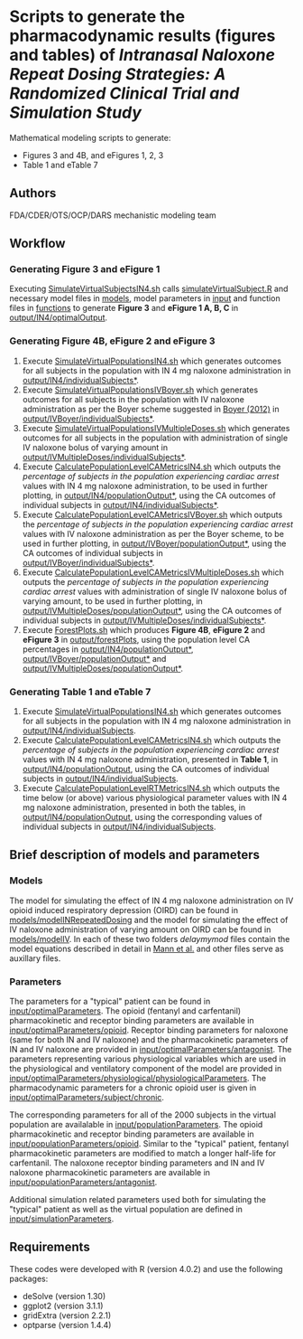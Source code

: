 # Scripts to generate the pharmacodynamic results (figures and tables) of _Intranasal Naloxone Repeat Dosing Strategies: A Randomized Clinical Trial and Simulation Study_ 
Mathematical modeling scripts to generate:
* Figures 3 and 4B, and eFigures 1, 2, 3 
* Table 1 and eTable 7

## Authors
FDA/CDER/OTS/OCP/DARS mechanistic modeling team

## Workflow
### Generating Figure 3 and eFigure 1
Executing [SimulateVirtualSubjectsIN4.sh](https://github.com/FDA/Mechanistic-PK-PD-Model-to-Rescue-Opioid-Overdose/blob/Intranasal-Naloxone-Repeat-Dosing-Strategies-and-Fentayl-Overdose/pharmacodynamicFigures/SimulateVirtualPopulationsIN4.sh) calls [simulateVirtualSubject.R](https://github.com/FDA/Mechanistic-PK-PD-Model-to-Rescue-Opioid-Overdose/blob/Intranasal-Naloxone-Repeat-Dosing-Strategies-and-Fentayl-Overdose/pharmacodynamicFigures/simulateVirtualSubject.R) and necessary 
model files in [models](https://github.com/FDA/Mechanistic-PK-PD-Model-to-Rescue-Opioid-Overdose/tree/Intranasal-Naloxone-Repeat-Dosing-Strategies-and-Fentayl-Overdose/pharmacodynamicFigures/models), 
model parameters in [input](https://github.com/FDA/Mechanistic-PK-PD-Model-to-Rescue-Opioid-Overdose/tree/Intranasal-Naloxone-Repeat-Dosing-Strategies-and-Fentayl-Overdose/pharmacodynamicFigures/input) and 
function files in [functions](https://github.com/FDA/Mechanistic-PK-PD-Model-to-Rescue-Opioid-Overdose/tree/Intranasal-Naloxone-Repeat-Dosing-Strategies-and-Fentayl-Overdose/pharmacodynamicFigures/functions) to generate **Figure 3** and **eFigure 1 A, B, C** in [output/IN4/optimalOutput](https://github.com/FDA/Mechanistic-PK-PD-Model-to-Rescue-Opioid-Overdose/tree/Intranasal-Naloxone-Repeat-Dosing-Strategies-and-Fentayl-Overdose/pharmacodynamicFigures/output/IN4/optimalOutput).

### Generating Figure 4B, eFigure 2 and eFigure 3
1. Execute [SimulateVirtualPopulationsIN4.sh](https://github.com/FDA/Mechanistic-PK-PD-Model-to-Rescue-Opioid-Overdose/blob/Intranasal-Naloxone-Repeat-Dosing-Strategies-and-Fentayl-Overdose/pharmacodynamicFigures/SimulateVirtualPopulationsIN4.sh) which generates outcomes for all subjects in the population with IN 4 mg naloxone administration in [output/IN4/individualSubjects*](https://github.com/FDA/Mechanistic-PK-PD-Model-to-Rescue-Opioid-Overdose/tree/Intranasal-Naloxone-Repeat-Dosing-Strategies-and-Fentayl-Overdose/pharmacodynamicFigures/output/IN4).
2. Execute [SimulateVirtualPopulationsIVBoyer.sh](https://github.com/FDA/Mechanistic-PK-PD-Model-to-Rescue-Opioid-Overdose/blob/Intranasal-Naloxone-Repeat-Dosing-Strategies-and-Fentayl-Overdose/pharmacodynamicFigures/SimulateVirtualPopulationsIVBoyer.sh) which generates outcomes for all subjects in the population with IV naloxone administration as per the Boyer scheme suggested in [Boyer (2012)](https://www.nejm.org/doi/full/10.1056/NEJMra1202561) in [output/IVBoyer/individualSubjects*](https://github.com/FDA/Mechanistic-PK-PD-Model-to-Rescue-Opioid-Overdose/tree/Intranasal-Naloxone-Repeat-Dosing-Strategies-and-Fentayl-Overdose/pharmacodynamicFigures/output/IVBoyer).
3. Execute [SimulateVirtualPopulationsIVMultipleDoses.sh](https://github.com/FDA/Mechanistic-PK-PD-Model-to-Rescue-Opioid-Overdose/blob/Intranasal-Naloxone-Repeat-Dosing-Strategies-and-Fentayl-Overdose/pharmacodynamicFigures/SimulateVirtualPopulationsIVMultipleDoses.sh) which generates outcomes for all subjects in the population with administration of single IV naloxone bolus of varying amount in [output/IVMultipleDoses/individualSubjects*](https://github.com/FDA/Mechanistic-PK-PD-Model-to-Rescue-Opioid-Overdose/tree/Intranasal-Naloxone-Repeat-Dosing-Strategies-and-Fentayl-Overdose/pharmacodynamicFigures/output/IVMultipleDoses).
4. Execute [CalculatePopulationLevelCAMetricsIN4.sh](https://github.com/FDA/Mechanistic-PK-PD-Model-to-Rescue-Opioid-Overdose/blob/Intranasal-Naloxone-Repeat-Dosing-Strategies-and-Fentayl-Overdose/pharmacodynamicFigures/CalculatePopulationLevelCAMetricsIN4.sh) which outputs the _percentage of subjects in the population experiencing cardiac arrest_ values with IN 4 mg naloxone administration, to be used in further plotting, in [output/IN4/populationOutput*](https://github.com/FDA/Mechanistic-PK-PD-Model-to-Rescue-Opioid-Overdose/tree/Intranasal-Naloxone-Repeat-Dosing-Strategies-and-Fentayl-Overdose/pharmacodynamicFigures/output/IN4), using the CA outcomes of individual subjects in  [output/IN4/individualSubjects*](https://github.com/FDA/Mechanistic-PK-PD-Model-to-Rescue-Opioid-Overdose/tree/Intranasal-Naloxone-Repeat-Dosing-Strategies-and-Fentayl-Overdose/pharmacodynamicFigures/output/IN4).
5. Execute [CalculatePopulationLevelCAMetricsIVBoyer.sh](https://github.com/FDA/Mechanistic-PK-PD-Model-to-Rescue-Opioid-Overdose/blob/Intranasal-Naloxone-Repeat-Dosing-Strategies-and-Fentayl-Overdose/pharmacodynamicFigures/CalculatePopulationLevelCAMetricsIVBoyer.sh) which outputs the _percentage of subjects in the population experiencing cardiac arrest_ values with IV naloxone administration as per the Boyer scheme, to be used in further plotting, in [output/IVBoyer/populationOutput*](https://github.com/FDA/Mechanistic-PK-PD-Model-to-Rescue-Opioid-Overdose/tree/Intranasal-Naloxone-Repeat-Dosing-Strategies-and-Fentayl-Overdose/pharmacodynamicFigures/output/IVBoyer), using the CA outcomes of individual subjects in  [output/IVBoyer/individualSubjects*](https://github.com/FDA/Mechanistic-PK-PD-Model-to-Rescue-Opioid-Overdose/tree/Intranasal-Naloxone-Repeat-Dosing-Strategies-and-Fentayl-Overdose/pharmacodynamicFigures/output/IVBoyer).
6. Execute [CalculatePopulationLevelCAMetricsIVMultipleDoses.sh](https://github.com/FDA/Mechanistic-PK-PD-Model-to-Rescue-Opioid-Overdose/blob/Intranasal-Naloxone-Repeat-Dosing-Strategies-and-Fentayl-Overdose/pharmacodynamicFigures/CalculatePopulationLevelCAMetricsIVMultipleDoses.sh) which outputs the _percentage of subjects in the population experiencing cardiac arrest_ values with administration of single IV naloxone bolus of varying amount, to be used in further plotting, in [output/IVMultipleDoses/populationOutput*](https://github.com/FDA/Mechanistic-PK-PD-Model-to-Rescue-Opioid-Overdose/tree/Intranasal-Naloxone-Repeat-Dosing-Strategies-and-Fentayl-Overdose/pharmacodynamicFigures/output/IVMultipleDoses), using the CA outcomes of individual subjects in [output/IVMultipleDoses/individualSubjects*](https://github.com/FDA/Mechanistic-PK-PD-Model-to-Rescue-Opioid-Overdose/tree/Intranasal-Naloxone-Repeat-Dosing-Strategies-and-Fentayl-Overdose/pharmacodynamicFigures/output/IVMultipleDoses).
7. Execute [ForestPlots.sh](https://github.com/FDA/Mechanistic-PK-PD-Model-to-Rescue-Opioid-Overdose/blob/Intranasal-Naloxone-Repeat-Dosing-Strategies-and-Fentayl-Overdose/pharmacodynamicFigures/ForestPlots.sh) which produces **Figure 4B**, **eFigure 2** and **eFigure 3** in [output/forestPlots](https://github.com/FDA/Mechanistic-PK-PD-Model-to-Rescue-Opioid-Overdose/tree/Intranasal-Naloxone-Repeat-Dosing-Strategies-and-Fentayl-Overdose/pharmacodynamicFigures/output/forestPlots), using the population level CA percentages in [output/IN4/populationOutput*](https://github.com/FDA/Mechanistic-PK-PD-Model-to-Rescue-Opioid-Overdose/tree/Intranasal-Naloxone-Repeat-Dosing-Strategies-and-Fentayl-Overdose/pharmacodynamicFigures/output/IN4), [output/IVBoyer/populationOutput*](https://github.com/FDA/Mechanistic-PK-PD-Model-to-Rescue-Opioid-Overdose/tree/Intranasal-Naloxone-Repeat-Dosing-Strategies-and-Fentayl-Overdose/pharmacodynamicFigures/output/IVBoyer) and [output/IVMultipleDoses/populationOutput*](https://github.com/FDA/Mechanistic-PK-PD-Model-to-Rescue-Opioid-Overdose/tree/Intranasal-Naloxone-Repeat-Dosing-Strategies-and-Fentayl-Overdose/pharmacodynamicFigures/output/IVMultipleDoses).

### Generating Table 1 and eTable 7
1. Execute [SimulateVirtualPopulationsIN4.sh](https://github.com/FDA/Mechanistic-PK-PD-Model-to-Rescue-Opioid-Overdose/blob/Intranasal-Naloxone-Repeat-Dosing-Strategies-and-Fentayl-Overdose/pharmacodynamicFigures/SimulateVirtualPopulationsIN4.sh) which generates outcomes for all subjects in the population with IN 4 mg naloxone administration in [output/IN4/individualSubjects](https://github.com/FDA/Mechanistic-PK-PD-Model-to-Rescue-Opioid-Overdose/tree/Intranasal-Naloxone-Repeat-Dosing-Strategies-and-Fentayl-Overdose/pharmacodynamicFigures/output/IN4/individualSubjects).
2. Execute [CalculatePopulationLevelCAMetricsIN4.sh](https://github.com/FDA/Mechanistic-PK-PD-Model-to-Rescue-Opioid-Overdose/blob/Intranasal-Naloxone-Repeat-Dosing-Strategies-and-Fentayl-Overdose/pharmacodynamicFigures/CalculatePopulationLevelCAMetricsIN4.sh) which outputs the _percentage of subjects in the population experiencing cardiac arrest_ values with IN 4 mg naloxone administration, presented in **Table 1**, in [output/IN4/populationOutput](https://github.com/FDA/Mechanistic-PK-PD-Model-to-Rescue-Opioid-Overdose/tree/Intranasal-Naloxone-Repeat-Dosing-Strategies-and-Fentayl-Overdose/pharmacodynamicFigures/output/IN4/populationOutput), using the CA outcomes of individual subjects in  [output/IN4/individualSubjects](https://github.com/FDA/Mechanistic-PK-PD-Model-to-Rescue-Opioid-Overdose/tree/Intranasal-Naloxone-Repeat-Dosing-Strategies-and-Fentayl-Overdose/pharmacodynamicFigures/output/IN4/individualSubjects).
3. Execute [CalculatePopulationLevelRTMetricsIN4.sh](https://github.com/FDA/Mechanistic-PK-PD-Model-to-Rescue-Opioid-Overdose/blob/Intranasal-Naloxone-Repeat-Dosing-Strategies-and-Fentayl-Overdose/pharmacodynamicFigures/CalculatePopulationLevelRTMetricsIN4.sh) which outputs the time below (or above) various physiological parameter values with IN 4 mg naloxone administration, presented in both the tables, in [output/IN4/populationOutput](https://github.com/FDA/Mechanistic-PK-PD-Model-to-Rescue-Opioid-Overdose/tree/Intranasal-Naloxone-Repeat-Dosing-Strategies-and-Fentayl-Overdose/pharmacodynamicFigures/output/IN4/populationOutput), using the corresponding values of individual subjects in  [output/IN4/individualSubjects](https://github.com/FDA/Mechanistic-PK-PD-Model-to-Rescue-Opioid-Overdose/tree/Intranasal-Naloxone-Repeat-Dosing-Strategies-and-Fentayl-Overdose/pharmacodynamicFigures/output/IN4/individualSubjects).

## Brief description of models and parameters
### Models
The model for simulating the effect of IN 4 mg naloxone administration on IV opioid induced respiratory depression (OIRD) can be found in [models/modelINRepeatedDosing](https://github.com/FDA/Mechanistic-PK-PD-Model-to-Rescue-Opioid-Overdose/tree/Intranasal-Naloxone-Repeat-Dosing-Strategies-and-Fentayl-Overdose/pharmacodynamicFigures/models/modelINRepeatedDosing) and the model for simulating the effect of IV naloxone administration of varying amount on OIRD can be found in [models/modelIV](https://github.com/FDA/Mechanistic-PK-PD-Model-to-Rescue-Opioid-Overdose/tree/Intranasal-Naloxone-Repeat-Dosing-Strategies-and-Fentayl-Overdose/pharmacodynamicFigures/models/modelIV). In each of these two folders _delaymymod_ files contain the model equations described in detail in [Mann et al.](https://pubmed.ncbi.nlm.nih.gov/35766413/) and other files serve as auxillary files. 

### Parameters
The parameters for a "typical" patient can be found in [input/optimalParameters](https://github.com/FDA/Mechanistic-PK-PD-Model-to-Rescue-Opioid-Overdose/tree/Intranasal-Naloxone-Repeat-Dosing-Strategies-and-Fentayl-Overdose/pharmacodynamicFigures/input/optimalParameters). The opioid (fentanyl and carfentanil) pharmacokinetic and receptor binding parameters are available in [input/optimalParameters/opioid](https://github.com/FDA/Mechanistic-PK-PD-Model-to-Rescue-Opioid-Overdose/tree/Intranasal-Naloxone-Repeat-Dosing-Strategies-and-Fentayl-Overdose/pharmacodynamicFigures/input/optimalParameters/opioid). Receptor binding parameters for naloxone (same for both IN and IV naloxone) and the pharmacokinetic parameters of IN and IV naloxone are provided in [input/optimalParameters/antagonist](https://github.com/FDA/Mechanistic-PK-PD-Model-to-Rescue-Opioid-Overdose/tree/Intranasal-Naloxone-Repeat-Dosing-Strategies-and-Fentayl-Overdose/pharmacodynamicFigures/input/optimalParameters/antagonist). The parameters representing various physiological variables which are used in the physiological and ventilatory component of the model are provided in [input/optimalParameters/physiological/physiologicalParameters](https://github.com/FDA/Mechanistic-PK-PD-Model-to-Rescue-Opioid-Overdose/blob/Intranasal-Naloxone-Repeat-Dosing-Strategies-and-Fentayl-Overdose/pharmacodynamicFigures/input/optimalParameters/physiological/physiologicalParameters.R
). The pharmacodynamic parameters for a chronic opioid user is given in [input/optimalParameters/subject/chronic](https://github.com/FDA/Mechanistic-PK-PD-Model-to-Rescue-Opioid-Overdose/blob/Intranasal-Naloxone-Repeat-Dosing-Strategies-and-Fentayl-Overdose/pharmacodynamicFigures/input/optimalParameters/subject/chronic.R). 

The corresponding parameters for all of the 2000 subjects in the virtual population are availalable in 
[input/populationParameters](https://github.com/FDA/Mechanistic-PK-PD-Model-to-Rescue-Opioid-Overdose/tree/Intranasal-Naloxone-Repeat-Dosing-Strategies-and-Fentayl-Overdose/pharmacodynamicFigures/input/populationParameters). The opioid pharmacokinetic and receptor binding parameters are available in [input/populationParameters/opioid](https://github.com/FDA/Mechanistic-PK-PD-Model-to-Rescue-Opioid-Overdose/tree/Intranasal-Naloxone-Repeat-Dosing-Strategies-and-Fentayl-Overdose/pharmacodynamicFigures/input/populationParameters/opioid). Similar to the "typical" patient, fentanyl pharmacokinetic parameters are modified to match a longer half-life for carfentanil. The naloxone receptor binding parameters and IN and IV naloxone pharmacokinetic parameters are available in [input/populationParameters/antagonist](https://github.com/FDA/Mechanistic-PK-PD-Model-to-Rescue-Opioid-Overdose/tree/Intranasal-Naloxone-Repeat-Dosing-Strategies-and-Fentayl-Overdose/pharmacodynamicFigures/input/populationParameters/antagonist). 

Additional simulation related parameters used both for simulating the "typical" patient as well as the virtual population are defined in [input/simulationParameters](https://github.com/FDA/Mechanistic-PK-PD-Model-to-Rescue-Opioid-Overdose/blob/Intranasal-Naloxone-Repeat-Dosing-Strategies-and-Fentayl-Overdose/pharmacodynamicFigures/input/simulationParameters.R).

## Requirements
These codes were developed with R (version 4.0.2) and use the following packages:
*	deSolve (version 1.30)
*	ggplot2 (version 3.1.1)
*	gridExtra (version 2.2.1)
*	optparse (version 1.4.4)


